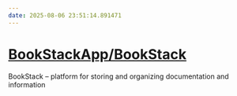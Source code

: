 ```yaml
---
date: 2025-08-06 23:51:14.891471
---
```


# [BookStackApp/BookStack](https://github.com/BookStackApp/BookStack)

BookStack – platform for storing and organizing documentation and information